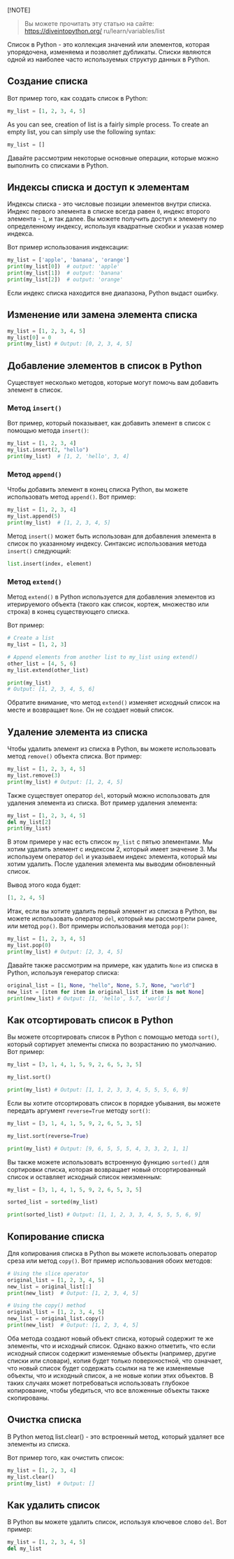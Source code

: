 [!NOTE]
>  Вы можете прочитать эту статью на сайте: https://diveintopython.org/ ru/learn/variables/list

Список в Python - это коллекция значений или элементов, которая упорядочена, изменяема и позволяет дубликаты. Списки являются одной из наиболее часто используемых структур данных в Python.

## Создание списка

Вот пример того, как создать список в Python:

```python
my_list = [1, 2, 3, 4, 5]
```

As you can see, creation of list is a fairly simple process. To create an empty list, you can simply use the following syntax:

```python
my_list = []
```

Давайте рассмотрим некоторые основные операции, которые можно выполнить со списками в Python.

## Индексы списка и доступ к элементам

Индексы списка - это числовые позиции элементов внутри списка. Индекс первого элемента в списке всегда равен `0`, индекс второго элемента - `1`, и так далее. Вы можете получить доступ к элементу по определенному индексу, используя квадратные скобки и указав номер индекса.

Вот пример использования индексации:

```python
my_list = ['apple', 'banana', 'orange']
print(my_list[0])  # output: 'apple'
print(my_list[1])  # output: 'banana'
print(my_list[2])  # output: 'orange'
```

Если индекс списка находится вне диапазона, Python выдаст ошибку.

## Изменение или замена элемента списка

```python
my_list = [1, 2, 3, 4, 5]
my_list[0] = 0
print(my_list) # Output: [0, 2, 3, 4, 5]
```

## Добавление элементов в список в Python

Существует несколько методов, которые могут помочь вам добавить элемент в список.

### Метод `insert()`

Вот пример, который показывает, как добавить элемент в список с помощью метода `insert()`:

```python
my_list = [1, 2, 3, 4]
my_list.insert(2, "hello")
print(my_list)  # [1, 2, 'hello', 3, 4]
```

### Метод `append()`

Чтобы добавить элемент в конец списка Python, вы можете использовать метод `append()`. Вот пример:

```python
my_list = [1, 2, 3, 4]
my_list.append(5)
print(my_list)  # [1, 2, 3, 4, 5]
```

Метод `insert()` может быть использован для добавления элемента в список по указанному индексу. Синтаксис использования метода `insert()` следующий:

```python
list.insert(index, element)
```

### Метод `extend()`

Метод `extend()` в Python используется для добавления элементов из итерируемого объекта (такого как список, кортеж, множество или строка) в конец существующего списка.

Вот пример:

```python
# Create a list
my_list = [1, 2, 3]

# Append elements from another list to my_list using extend()
other_list = [4, 5, 6]
my_list.extend(other_list)

print(my_list)
# Output: [1, 2, 3, 4, 5, 6]
```

Обратите внимание, что метод `extend()` изменяет исходный список на месте и возвращает `None`. Он не создает новый список.

## Удаление элемента из списка

Чтобы удалить элемент из списка в Python, вы можете использовать метод `remove()` объекта списка. Вот пример:

```python
my_list = [1, 2, 3, 4, 5]
my_list.remove(3)
print(my_list) # Output: [1, 2, 4, 5]
```

Также существует оператор `del`, который можно использовать для удаления элемента из списка. Вот пример удаления элемента:

```python
my_list = [1, 2, 3, 4, 5]
del my_list[2]
print(my_list)
```

В этом примере у нас есть список `my_list` с пятью элементами. Мы хотим удалить элемент с индексом 2, который имеет значение 3. Мы используем оператор `del` и указываем индекс элемента, который мы хотим удалить. После удаления элемента мы выводим обновленный список.

Вывод этого кода будет:

```python
[1, 2, 4, 5]
```

Итак, если вы хотите удалить первый элемент из списка в Python, вы можете использовать оператор `del`, который мы рассмотрели ранее, или метод `pop()`. Вот примеры использования метода `pop()`:

```python
my_list = [1, 2, 3, 4, 5]
my_list.pop(0)
print(my_list) # Output: [2, 3, 4, 5]
```

Давайте также рассмотрим на примере, как удалить `None` из списка в Python, используя генератор списка:

```python
original_list = [1, None, "hello", None, 5.7, None, "world"]
new_list = [item for item in original_list if item is not None]
print(new_list) # Output: [1, 'hello', 5.7, 'world']
```

## Как отсортировать список в Python

Вы можете отсортировать список в Python с помощью метода `sort()`, который сортирует элементы списка по возрастанию по умолчанию. Вот пример:

```python
my_list = [3, 1, 4, 1, 5, 9, 2, 6, 5, 3, 5]

my_list.sort()

print(my_list) # Output: [1, 1, 2, 3, 3, 4, 5, 5, 5, 6, 9]
```

Если вы хотите отсортировать список в порядке убывания, вы можете передать аргумент `reverse=True` методу `sort()`:

```python
my_list = [3, 1, 4, 1, 5, 9, 2, 6, 5, 3, 5]

my_list.sort(reverse=True)

print(my_list) # Output: [9, 6, 5, 5, 5, 4, 3, 3, 2, 1, 1]
```

Вы также можете использовать встроенную функцию `sorted()` для сортировки списка, которая возвращает новый отсортированный список и оставляет исходный список неизменным:

```python
my_list = [3, 1, 4, 1, 5, 9, 2, 6, 5, 3, 5]

sorted_list = sorted(my_list)

print(sorted_list) # Output: [1, 1, 2, 3, 3, 4, 5, 5, 5, 6, 9]
```

## Копирование списка

Для копирования списка в Python вы можете использовать оператор среза или метод `copy()`. Вот пример использования обоих методов:

```python
# Using the slice operator
original_list = [1, 2, 3, 4, 5]
new_list = original_list[:]
print(new_list)  # Output: [1, 2, 3, 4, 5]

# Using the copy() method
original_list = [1, 2, 3, 4, 5]
new_list = original_list.copy()
print(new_list)  # Output: [1, 2, 3, 4, 5]
```

Оба метода создают новый объект списка, который содержит те же элементы, что и исходный список. Однако важно отметить, что если исходный список содержит изменяемые объекты (например, другие списки или словари), копия будет только поверхностной, что означает, что новый список будет содержать ссылки на те же изменяемые объекты, что и исходный список, а не новые копии этих объектов. В таких случаях может потребоваться использовать глубокое копирование, чтобы убедиться, что все вложенные объекты также скопированы.

## Очистка списка

В Python метод list.clear() - это встроенный метод, который удаляет все элементы из списка.

Вот пример того, как очистить список:

```python
my_list = [1, 2, 3, 4]
my_list.clear()
print(my_list)  # Output: []
```

## Как удалить список

В Python вы можете удалить список, используя ключевое слово `del`. Вот пример:

```python
my_list = [1, 2, 3, 4, 5]
del my_list
```





